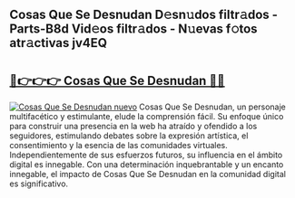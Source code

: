 ## Cosas Que Se Desnudan D𝚎sn𝚞dos filtr𝚊dos - Parts-B8d Vid𝚎os filtr𝚊dos - N𝚞evas f𝚘tos atr𝚊ctivas jv4EQ

# <h2><a href="http://mb56es.tromn.icu/?c=Cosas+Que+Se+Desnudan">🔗👉👉👉 Cosas Que Se Desnudan 🔗🔗</a></h2>

[![Cosas Que Se Desnudan nuevo](https://i.imgur.com/pEAQMta.gif)](http://mb56es.tromn.icu/?c=Cosas+Que+Se+Desnudan)
Cosas Que Se Desnudan, un personaje multifacético y estimulante, elude la comprensión fácil. Su enfoque único para construir una presencia en la web ha atraído y ofendido a los seguidores, estimulando debates sobre la expresión artística, el consentimiento y la esencia de las comunidades virtuales. Independientemente de sus esfuerzos futuros, su influencia en el ámbito digital es innegable. Con una determinación inquebrantable y un encanto innegable, el impacto de Cosas Que Se Desnudan en la comunidad digital es significativo.
